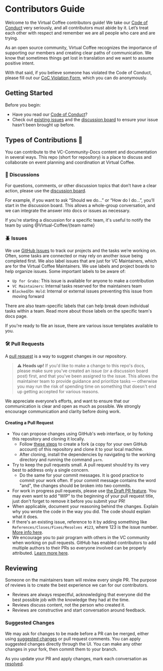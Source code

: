 # Contributors Guide

Welcome to the Virtual Coffee contributors guide! We take our [Code of Conduct](https://virtualcoffee.io/code-of-conduct/) very seriously, and all contributors must abide by it. Let’s treat each other with respect and remember we are all people who care and are trying.

As an open source community, Virtual Coffee recognizes the importance of supporting our members and creating clear paths of communication. We know that sometimes things get lost in translation and we want to assume positive intent.

With that said, if you believe someone has violated the Code of Conduct, please fill out our [CoC Violation Form](https://virtualcoffee.io/report-coc-violation/), which you can do anonymously.

## Getting Started

Before you begin:

- Have you read our [Code of Conduct](https://virtualcoffee.io/code-of-conduct/)?
- Check out [existing issues](https://github.com/Virtual-Coffee/VC-Community-Docs/issues) and the [discussion board](https://github.com/Virtual-Coffee/VC-Community-Docs/discussions) to ensure your issue hasn’t been brought up before.

## Types of Contributions :memo:

You can contribute to the VC-Community-Docs content and documentation in several ways. This repo (short for repository) is a place to discuss and collaborate on event planning and coordination at Virtual Coffee.

### :mega: Discussions

For questions, comments, or other discussion topics that don’t have a clear action, please use the [discussion board](https://github.com/Virtual-Coffee/VC-Community-Docs/discussions).

For example, if you want to ask “Should we do…” or “How do I do…”, you’ll start in the discussion board. This allows a whole-group conversation, and we can integrate the answer into docs or issues as necessary.

If you're starting a discussion for a specific team, it's useful to notify the team by using @Virtual-Coffee/{team name}

### :beetle: Issues

We use [GitHub Issues](https://docs.github.com/en/github/managing-your-work-on-github/about-issues) to track our projects and the tasks we’re working on. Often, some tasks are connected or may rely on another issue being completed first. We also label issues that are just for VC Maintainers, which are for the Virtual Coffee Maintainers. We use labels and project boards to help organize issues. Some important labels to be aware of:

- `Up for Grabs`: This issue is available for anyone to make a contribution
- `VC Maintainers`: Internal tasks reserved for the maintainers team
- `Blocked`/`On Hold`: Internal or external issues preventing this issue from moving forward

There are also team-specific labels that can help break down individual tasks within a team. Read more about those labels on the specific team's docs page.

If you're ready to file an issue, there are various issue templates available to you.

### :hammer_and_wrench: Pull Requests

A [pull request](https://docs.github.com/en/github/collaborating-with-issues-and-pull-requests/about-pull-requests) is a way to suggest changes in our repository.

> ⚠️ **Heads up!** If you'd like to make a change to this repo's docs, please make sure you've created an issue (or a discussion board post) first, and that you've been assigned to the issue. This allows the maintainer team to provide guidance and prioritize tasks — otherwise you may run the risk of spending time on something that doesn't end up getting accepted for various reasons.

We appreciate everyone’s efforts, and want to ensure that our communication is clear and open as much as possible. We strongly encourage communication and clarity before doing work.

#### Creating a Pull Request

- You can propose changes using GitHub's web interface, or by forking this repository and cloning it locally.
  - Follow [these steps](https://docs.github.com/en/free-pro-team@latest/github/getting-started-with-github/fork-a-repo) to create a fork (a copy for your own GitHub account) of this repository and clone it to your local machine.
  - After cloning, install the dependencies by navigating to the working directory and running the command `yarn`.
- Try to keep the pull requests small. A pull request should try its very best to address only a single concern.
  - Do the same for your commit messages. It is good practice to commit your work often. If your commit message contains the word "and", the changes should be broken into two commits.
- For work in progress pull requests, please use [the Draft PR feature](https://github.blog/2019-02-14-introducing-draft-pull-requests/). You may even want to add "WIP" to the beginning of your pull request title, just don't forget to remove it before you submit your PR!
- When applicable, document your reasoning behind the changes. Explain why you wrote the code in the way you did. The code should explain what it does.
- If there's an existing issue, reference to it by adding something like `References/Closes/Fixes/Resolves #123`, where 123 is the issue number. [More info here](https://github.com/blog/1506-closing-issues-via-pull-requests).
- We encourage you to pair program with others in the VC community when working on pull requests. GitHub has enabled contributors to add multiple authors to their PRs so everyone involved can be properly attributed. [Learn more here](https://docs.github.com/en/github/committing-changes-to-your-project/creating-a-commit-with-multiple-authors).

## Reviewing

Someone on the maintainers team will review every single PR. The purpose of reviews is to create the best experience we can for our contributors.

- Reviews are always respectful, acknowledging that everyone did the best possible job with the knowledge they had at the time.
- Reviews discuss content, not the person who created it.
- Reviews are constructive and start conversation around feedback.

### Suggested Changes

We may ask for changes to be made before a PR can be merged, either using [suggested changes](https://docs.github.com/en/github/collaborating-with-issues-and-pull-requests/incorporating-feedback-in-your-pull-request) or pull request comments. You can apply suggested changes directly through the UI. You can make any other changes in your fork, then commit them to your branch.

As you update your PR and apply changes, mark each conversation as [resolved](https://docs.github.com/en/github/collaborating-with-issues-and-pull-requests/commenting-on-a-pull-request#resolving-conversations).
